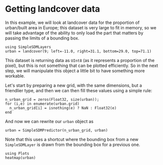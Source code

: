 # Getting landcover data

In this example, we will look at landcover data for the proportion of
urban/built area in Europe; this dataset is very large to fit in memory, so we
will take advantage of the ability to only load the part that matters by passing
the limits of a bounding box.

```@example urban
using SimpleSDMLayers
urban = landcover(9; left=-11.0, right=31.1, bottom=29.0, top=71.1)
```

This dataset is returning data as `UInt8` (as it represents a proportion of the
pixel), but this is not something that can be plotted efficiently. So in the
next step, we will manipulate this object a little bit to have something more
workable.

Let's start by preparing a new grid, with the same dimensions, but a friendlier
type, and then we can then fill these values using a simple rule:

```@example urban
n_urban_grid = zeros(Float32, size(urban));
for (i,e) in enumerate(urban.grid)
  n_urban_grid[i] = isnothing(e) ? NaN : Float32(e)
end
```

And now we can rewrite our `urban` object as

```@example urban
urban = SimpleSDMPredictor(n_urban_grid, urban)
```

Note that this uses a shortcut where the bounding box from a new
`SimpleSDMLayer` is drawn from the bounding box for a previous one.

```@example urban
using Plots
heatmap(urban)
```
